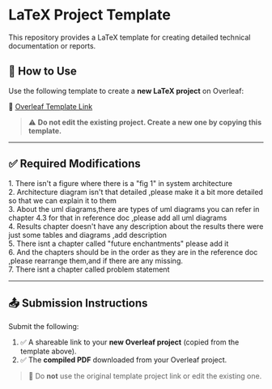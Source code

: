 # LaTeX Project Template

This repository provides a LaTeX template for creating detailed technical documentation or reports.

## 📄 How to Use

Use the following template to create a **new LaTeX project** on Overleaf:

🔗 [Overleaf Template Link](https://www.overleaf.com/9227289498nrsftrqdwcvc#942d20)

> ⚠️ **Do not edit the existing project. Create a new one by copying this template.**

---

## ✅ Required Modifications

1.⁠ ⁠There isn't a figure where there is a "fig 1"  in system architecture  
2.⁠ ⁠Architecture diagram isn't that detailed ,please make it a bit more detailed so that we can explain it to them  
3.⁠ ⁠About the uml diagrams,there are types of uml diagrams you can refer in chapter 4.3 for that in reference doc ,please add all uml diagrams  
4.⁠ ⁠Results chapter doesn't have any description about the results there were just some tables and diagrams ,add description  
5.⁠ ⁠There isnt a chapter called "future enchantments" please add it  
6.⁠ ⁠And the chapters should be in the order as they are in the reference doc ,please rearrange them,and if there are any missing.  
7.⁠ ⁠There isnt a chapter called problem statement  

---

## 📤 Submission Instructions

Submit the following:

1. ✅ A shareable link to your **new Overleaf project** (copied from the template above).
2. ✅ The **compiled PDF** downloaded from your Overleaf project.

> 🚫 Do **not** use the original template project link or edit the existing one.
